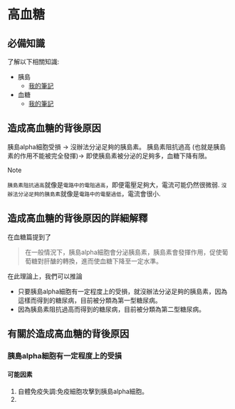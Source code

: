 # 高血糖
## 必備知識
了解以下相關知識:
+ 胰島
  - [我的筆記](https://github.com/40843245/medical/blob/main/disease/diabetes/pancreatic%20islet_ch.md)
+ 血糖
  - [我的筆記](https://github.com/40843245/medical/blob/main/disease/diabetes/blood%20sugar_ch.md)

## 造成高血糖的背後原因
胰島alpha細胞受損 -> 沒辦法分泌足夠的胰島素。
胰島素阻抗過高 (也就是胰島素的作用不能被完全發揮)-> 即使胰島素被分泌的足夠多，血糖下降有限。

> [!NOTE]
> `胰島素阻抗過高`就像是`電路中的電阻過高`，即便電壓足夠大，電流可能仍然很微弱.
> `沒辦法分泌足夠的胰島素`就像是`電路中的電壓過低`，電流會很小.

## 造成高血糖的背後原因的詳細解釋
在血糖篇提到了
> 在一般情況下，胰島alpha細胞會分泌胰島素，胰島素會發揮作用，促使葡萄糖對肝醣的轉換，進而使血糖下降至一定水準。

在此理論上，我們可以推論

+ 只要胰島alpha細胞有一定程度上的受損，就沒辦法分泌足夠的胰島素，因為這樣而得到的糖尿病，目前被分類為第一型糖尿病。
+ 因為胰島素阻抗過高而得到的糖尿病，目前被分類為第二型糖尿病。

## 有關於造成高血糖的背後原因
### 胰島alpha細胞有一定程度上的受損
#### 可能因素
1. 自體免疫失調:免疫細胞攻擊到胰島alpha細胞。
2. 



